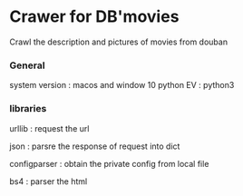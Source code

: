 # Crawer for DB'movies
Crawl the description and pictures of movies from douban
### General
system version : macos and window 10
python EV : python3
### libraries
urllib : request the url

json : parsre the response of request into dict

configparser : obtain the private config from local file

bs4 : parser the html




